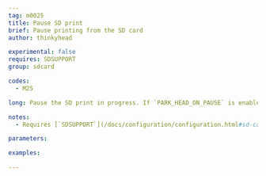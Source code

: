 ```yaml
---
tag: m0025
title: Pause SD print
brief: Pause printing from the SD card
author: thinkyhead

experimental: false
requires: SDSUPPORT
group: sdcard

codes:
  - M25

long: Pause the SD print in progress. If `PARK_HEAD_ON_PAUSE` is enabled, park the nozzle.

notes:
  - Requires [`SDSUPPORT`](/docs/configuration/configuration.html#sd-card)

parameters:

examples:

---
```


